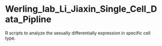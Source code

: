 # Werling_lab_Li_Jiaxin_Single_Cell_Data_Pipline
R scripts to analyze the sexually differentially expression in specific cell type.
